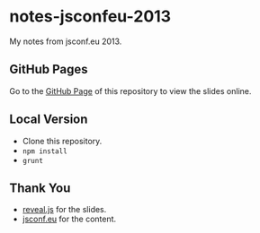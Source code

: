 notes-jsconfeu-2013
===================

My notes from jsconf.eu 2013.

GitHub Pages
--------------

Go to the [GitHub Page](http://jraasch.github.io/notes-jsconfeu-2013/) of this repository to view the slides online.


Local Version
--------------

* Clone this repository.
* `npm install`
* `grunt`


Thank You
------------

* [reveal.js](https://github.com/hakimel/reveal.js) for the slides.
* [jsconf.eu](http://2013.jsconf.eu/) for the content.
